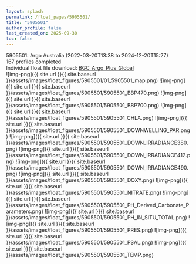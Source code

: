 ```yaml
---
layout: splash
permalink: /float_pages/5905501/
title: "5905501"
author_profile: false
last_created_on: 2025-09-30
toc: false
---
```

 
5905501: Argo Australia (2022-03-20T13:38 to 2024-12-20T15:27)\
167 profiles completed\
Individual float file download: [BGC_Argo_Plus_Global](https://ftp.soest.hawaii.edu/bgc_argo_plus/Individual_Floats/outliers_removed/5905501_Sprof_processed.nc)\
![img-png]({{ site.url }}{{ site.baseurl }}/assets/images/float_figures/5905501/01_5905501_map.png)
![img-png]({{ site.url }}{{ site.baseurl }}/assets/images/float_figures/5905501/5905501_BBP470.png)
![img-png]({{ site.url }}{{ site.baseurl }}/assets/images/float_figures/5905501/5905501_BBP700.png)
![img-png]({{ site.url }}{{ site.baseurl }}/assets/images/float_figures/5905501/5905501_CHLA.png)
![img-png]({{ site.url }}{{ site.baseurl }}/assets/images/float_figures/5905501/5905501_DOWNWELLING_PAR.png)
![img-png]({{ site.url }}{{ site.baseurl }}/assets/images/float_figures/5905501/5905501_DOWN_IRRADIANCE380.png)
![img-png]({{ site.url }}{{ site.baseurl }}/assets/images/float_figures/5905501/5905501_DOWN_IRRADIANCE412.png)
![img-png]({{ site.url }}{{ site.baseurl }}/assets/images/float_figures/5905501/5905501_DOWN_IRRADIANCE490.png)
![img-png]({{ site.url }}{{ site.baseurl }}/assets/images/float_figures/5905501/5905501_DOXY.png)
![img-png]({{ site.url }}{{ site.baseurl }}/assets/images/float_figures/5905501/5905501_NITRATE.png)
![img-png]({{ site.url }}{{ site.baseurl }}/assets/images/float_figures/5905501/5905501_PH_Derived_Carbonate_Parameters.png)
![img-png]({{ site.url }}{{ site.baseurl }}/assets/images/float_figures/5905501/5905501_PH_IN_SITU_TOTAL.png)
![img-png]({{ site.url }}{{ site.baseurl }}/assets/images/float_figures/5905501/5905501_PRES.png)
![img-png]({{ site.url }}{{ site.baseurl }}/assets/images/float_figures/5905501/5905501_PSAL.png)
![img-png]({{ site.url }}{{ site.baseurl }}/assets/images/float_figures/5905501/5905501_TEMP.png)
